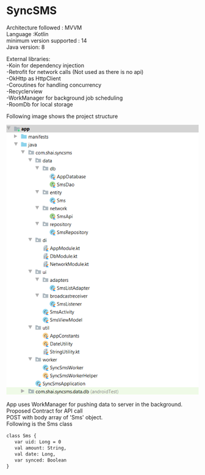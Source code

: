 # SyncSMS

Architecture followed : MVVM  
Language :Kotlin  
minimum version supported : 14  
Java version: 8
  
External libraries:  
-Koin for dependency injection  
-Retrofit for network calls  (Not used as there is no api)  
-OkHttp as HttpClient  
-Coroutines for handling concurrency  
-Recyclerview   
-WorkManager for background job scheduling  
-RoomDb for local storage

Following image shows the project structure  
  
![alt text](https://raw.githubusercontent.com/yadav1014/SyncSMS/master/SyncSms.png)  
  


App uses WorkManager for pushing data to server in the background.   
Proposed Contract for API call  
POST with body array of 'Sms' object.   
Following is the Sms class  
```
class Sms {
   var uid: Long = 0
   val amount: String,
   val date: Long,
   var synced: Boolean
}
```
